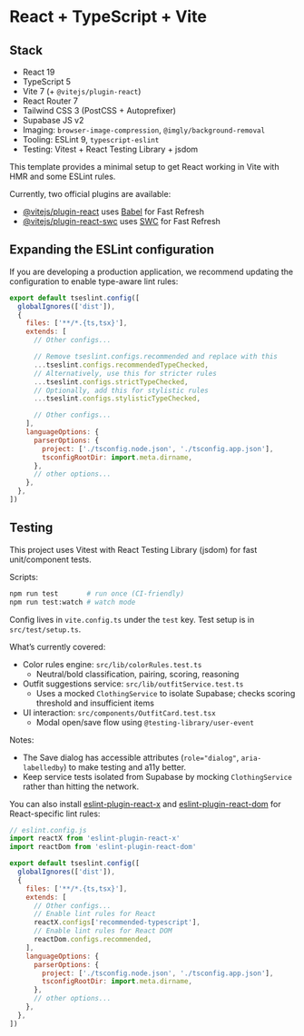 # React + TypeScript + Vite

## Stack
- React 19
- TypeScript 5
- Vite 7 (+ `@vitejs/plugin-react`)
- React Router 7
- Tailwind CSS 3 (PostCSS + Autoprefixer)
- Supabase JS v2
- Imaging: `browser-image-compression`, `@imgly/background-removal`
- Tooling: ESLint 9, `typescript-eslint`
- Testing: Vitest + React Testing Library + jsdom

This template provides a minimal setup to get React working in Vite with HMR and some ESLint rules.

Currently, two official plugins are available:

- [@vitejs/plugin-react](https://github.com/vitejs/vite-plugin-react/blob/main/packages/plugin-react) uses [Babel](https://babeljs.io/) for Fast Refresh
- [@vitejs/plugin-react-swc](https://github.com/vitejs/vite-plugin-react/blob/main/packages/plugin-react-swc) uses [SWC](https://swc.rs/) for Fast Refresh

## Expanding the ESLint configuration

If you are developing a production application, we recommend updating the configuration to enable type-aware lint rules:

```js
export default tseslint.config([
  globalIgnores(['dist']),
  {
    files: ['**/*.{ts,tsx}'],
    extends: [
      // Other configs...

      // Remove tseslint.configs.recommended and replace with this
      ...tseslint.configs.recommendedTypeChecked,
      // Alternatively, use this for stricter rules
      ...tseslint.configs.strictTypeChecked,
      // Optionally, add this for stylistic rules
      ...tseslint.configs.stylisticTypeChecked,

      // Other configs...
    ],
    languageOptions: {
      parserOptions: {
        project: ['./tsconfig.node.json', './tsconfig.app.json'],
        tsconfigRootDir: import.meta.dirname,
      },
      // other options...
    },
  },
])
```

## Testing

This project uses Vitest with React Testing Library (jsdom) for fast unit/component tests.

Scripts:

```bash
npm run test       # run once (CI-friendly)
npm run test:watch # watch mode
```

Config lives in `vite.config.ts` under the `test` key. Test setup is in `src/test/setup.ts`.

What’s currently covered:

- Color rules engine: `src/lib/colorRules.test.ts`
  - Neutral/bold classification, pairing, scoring, reasoning
- Outfit suggestions service: `src/lib/outfitService.test.ts`
  - Uses a mocked `ClothingService` to isolate Supabase; checks scoring threshold and insufficient items
- UI interaction: `src/components/OutfitCard.test.tsx`
  - Modal open/save flow using `@testing-library/user-event`

Notes:

- The Save dialog has accessible attributes (`role="dialog"`, `aria-labelledby`) to make testing and a11y better.
- Keep service tests isolated from Supabase by mocking `ClothingService` rather than hitting the network.

You can also install [eslint-plugin-react-x](https://github.com/Rel1cx/eslint-react/tree/main/packages/plugins/eslint-plugin-react-x) and [eslint-plugin-react-dom](https://github.com/Rel1cx/eslint-react/tree/main/packages/plugins/eslint-plugin-react-dom) for React-specific lint rules:

```js
// eslint.config.js
import reactX from 'eslint-plugin-react-x'
import reactDom from 'eslint-plugin-react-dom'

export default tseslint.config([
  globalIgnores(['dist']),
  {
    files: ['**/*.{ts,tsx}'],
    extends: [
      // Other configs...
      // Enable lint rules for React
      reactX.configs['recommended-typescript'],
      // Enable lint rules for React DOM
      reactDom.configs.recommended,
    ],
    languageOptions: {
      parserOptions: {
        project: ['./tsconfig.node.json', './tsconfig.app.json'],
        tsconfigRootDir: import.meta.dirname,
      },
      // other options...
    },
  },
])
```
